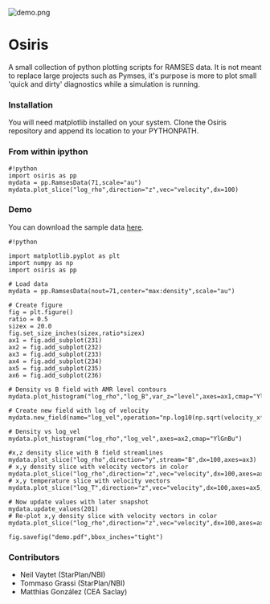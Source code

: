 ![demo.png](https://bitbucket.org/repo/jq5boX/images/2936418214-demo.png)

# Osiris #

A small collection of python plotting scripts for RAMSES data. It is not meant to replace large projects such as Pymses, it's purpose is more to plot small 'quick and dirty' diagnostics while a simulation is running.

### Installation ###

You will need matplotlib installed on your system. Clone the Osiris repository and append its location to your PYTHONPATH.

### From within ipython ###

```
#!python
import osiris as pp
mydata = pp.RamsesData(71,scale="au")
mydata.plot_slice("log_rho",direction="z",vec="velocity",dx=100)
```

### Demo ###

You can download the sample data [here](http://www.nbi.dk/~nvaytet/osiris/ramses_sample_data.tar.gz).

```
#!python

import matplotlib.pyplot as plt
import numpy as np
import osiris as pp

# Load data
mydata = pp.RamsesData(nout=71,center="max:density",scale="au")

# Create figure
fig = plt.figure()
ratio = 0.5
sizex = 20.0
fig.set_size_inches(sizex,ratio*sizex)
ax1 = fig.add_subplot(231)
ax2 = fig.add_subplot(232)
ax3 = fig.add_subplot(233)
ax4 = fig.add_subplot(234)
ax5 = fig.add_subplot(235)
ax6 = fig.add_subplot(236)

# Density vs B field with AMR level contours
mydata.plot_histogram("log_rho","log_B",var_z="level",axes=ax1,cmap="YlGnBu")

# Create new field with log of velocity
mydata.new_field(name="log_vel",operation="np.log10(np.sqrt(velocity_x**2+velocity_y**2+velocity_z**2))",unit="cm/s",label="log(Velocity)")

# Density vs log_vel
mydata.plot_histogram("log_rho","log_vel",axes=ax2,cmap="YlGnBu")

#x,z density slice with B field streamlines
mydata.plot_slice("log_rho",direction="y",stream="B",dx=100,axes=ax3)
# x,y density slice with velocity vectors in color
mydata.plot_slice("log_rho",direction="z",vec="velocity",dx=100,axes=ax4,vskip=4,vcmap="Greys")
# x,y temperature slice with velocity vectors
mydata.plot_slice("log_T",direction="z",vec="velocity",dx=100,axes=ax5,cmap="hot")

# Now update values with later snapshot
mydata.update_values(201)
# Re-plot x,y density slice with velocity vectors in color
mydata.plot_slice("log_rho",direction="z",vec="velocity",dx=100,axes=ax6)

fig.savefig("demo.pdf",bbox_inches="tight")
```


### Contributors ###

* Neil Vaytet (StarPlan/NBI)
* Tommaso Grassi (StarPlan/NBI)
* Matthias González (CEA Saclay)